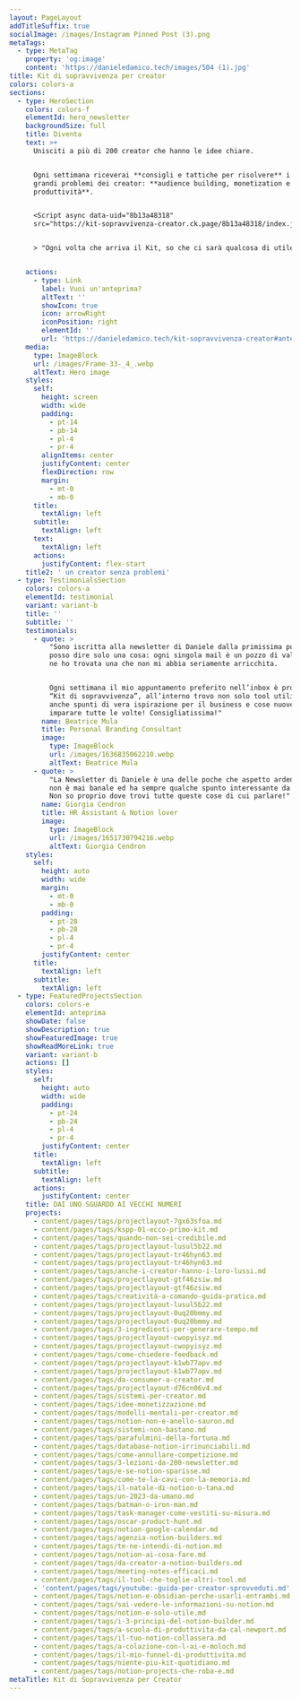 ```yaml
---
layout: PageLayout
addTitleSuffix: true
socialImage: /images/Instagram Pinned Post (3).png
metaTags:
  - type: MetaTag
    property: 'og:image'
    content: 'https://danieledamico.tech/images/504 (1).jpg'
title: Kit di sopravvivenza per creator
colors: colors-a
sections:
  - type: HeroSection
    colors: colors-f
    elementId: hero_newsletter
    backgroundSize: full
    title: Diventa
    text: >+
      Unisciti a più di 200 creator che hanno le idee chiare.


      Ogni settimana riceverai **consigli e tattiche per risolvere** i 3 più
      grandi problemi dei creator: **audience building, monetization e
      produttività**.


      <Script async data-uid="8b13a48318"
      src="https://kit-sopravvivenza-creator.ck.page/8b13a48318/index.js"/>


      > "Ogni volta che arriva il Kit, so che ci sarà qualcosa di utile!"


    actions:
      - type: Link
        label: Vuoi un'anteprima?
        altText: ''
        showIcon: true
        icon: arrowRight
        iconPosition: right
        elementId: ''
        url: 'https://danieledamico.tech/kit-sopravvivenza-creator#anteprima'
    media:
      type: ImageBlock
      url: /images/Frame-33-_4_.webp
      altText: Hero image
    styles:
      self:
        height: screen
        width: wide
        padding:
          - pt-14
          - pb-14
          - pl-4
          - pr-4
        alignItems: center
        justifyContent: center
        flexDirection: row
        margin:
          - mt-0
          - mb-0
      title:
        textAlign: left
      subtitle:
        textAlign: left
      text:
        textAlign: left
      actions:
        justifyContent: flex-start
    title2: ' un creator senza problemi'
  - type: TestimonialsSection
    colors: colors-a
    elementId: testimonial
    variant: variant-b
    title: ''
    subtitle: ''
    testimonials:
      - quote: >
          "Sono iscritta alla newsletter di Daniele dalla primissima puntata e
          posso dire solo una cosa: ogni singola mail è un pozzo di valore, non
          ne ho trovata una che non mi abbia seriamente arricchita.


          Ogni settimana il mio appuntamento preferito nell’inbox è proprio il
          “Kit di sopravvivenza”, all’interno trovo non solo tool utilissimi, ma
          anche spunti di vera ispirazione per il business e cose nuove da
          imparare tutte le volte! Consigliatissima!"
        name: Beatrice Mula
        title: Personal Branding Consultant
        image:
          type: ImageBlock
          url: /images/1636835062210.webp
          altText: Beatrice Mula
      - quote: >
          "La Newsletter di Daniele è una delle poche che aspetto ardentemente,
          non è mai banale ed ha sempre qualche spunto interessante da salvare!
          Non so proprio dove trovi tutte queste cose di cui parlare!"
        name: Giorgia Cendron
        title: HR Assistant & Notion lover
        image:
          type: ImageBlock
          url: /images/1651730794216.webp
          altText: Giorgia Cendron
    styles:
      self:
        height: auto
        width: wide
        margin:
          - mt-0
          - mb-0
        padding:
          - pt-28
          - pb-28
          - pl-4
          - pr-4
        justifyContent: center
      title:
        textAlign: left
      subtitle:
        textAlign: left
  - type: FeaturedProjectsSection
    colors: colors-e
    elementId: anteprima
    showDate: false
    showDescription: true
    showFeaturedImage: true
    showReadMoreLink: true
    variant: variant-b
    actions: []
    styles:
      self:
        height: auto
        width: wide
        padding:
          - pt-24
          - pb-24
          - pl-4
          - pr-4
        justifyContent: center
      title:
        textAlign: left
      subtitle:
        textAlign: left
      actions:
        justifyContent: center
    title: DAI UNO SGUARDO AI VECCHI NUMERI
    projects:
      - content/pages/tags/projectlayout-7gx63sfoa.md
      - content/pages/tags/kspp-01-ecco-primo-kit.md
      - content/pages/tags/quando-non-sei-credibile.md
      - content/pages/tags/projectlayout-lusul5b22.md
      - content/pages/tags/projectlayout-tr46hyn63.md
      - content/pages/tags/projectlayout-tr46hyn63.md
      - content/pages/tags/anche-i-creator-hanno-i-loro-lussi.md
      - content/pages/tags/projectlayout-gtf46zsiw.md
      - content/pages/tags/projectlayout-gtf46zsiw.md
      - content/pages/tags/creatività-a-comando-guida-pratica.md
      - content/pages/tags/projectlayout-lusul5b22.md
      - content/pages/tags/projectlayout-0uq20bmmy.md
      - content/pages/tags/projectlayout-0uq20bmmy.md
      - content/pages/tags/3-ingredienti-per-generare-tempo.md
      - content/pages/tags/projectlayout-cwopyisyz.md
      - content/pages/tags/projectlayout-cwopyisyz.md
      - content/pages/tags/come-chiedere-feedback.md
      - content/pages/tags/projectlayout-k1wb77apv.md
      - content/pages/tags/projectlayout-k1wb77apv.md
      - content/pages/tags/da-consumer-a-creator.md
      - content/pages/tags/projectlayout-d76cn06v4.md
      - content/pages/tags/sistemi-per-creator.md
      - content/pages/tags/idee-monetizzazione.md
      - content/pages/tags/modelli-mentali-per-creator.md
      - content/pages/tags/notion-non-e-anello-sauron.md
      - content/pages/tags/sistemi-non-bastano.md
      - content/pages/tags/parafulmini-della-fortuna.md
      - content/pages/tags/database-notion-irrinunciabili.md
      - content/pages/tags/come-annullare-competizione.md
      - content/pages/tags/3-lezioni-da-200-newsletter.md
      - content/pages/tags/e-se-notion-sparisse.md
      - content/pages/tags/come-te-la-cavi-con-la-memoria.md
      - content/pages/tags/il-natale-di-notion-o-tana.md
      - content/pages/tags/un-2023-da-umano.md
      - content/pages/tags/batman-o-iron-man.md
      - content/pages/tags/task-manager-come-vestiti-su-misura.md
      - content/pages/tags/oscar-product-hunt.md
      - content/pages/tags/notion-google-calendar.md
      - content/pages/tags/agenzia-notion-builders.md
      - content/pages/tags/te-ne-intendi-di-notion.md
      - content/pages/tags/notion-ai-cosa-fare.md
      - content/pages/tags/da-creator-a-notion-builders.md
      - content/pages/tags/meeting-notes-efficaci.md
      - content/pages/tags/il-tool-che-toglie-altri-tool.md
      - 'content/pages/tags/youtube:-guida-per-creator-sprovveduti.md'
      - content/pages/tags/notion-e-obsidian-perche-usarli-entrambi.md
      - content/pages/tags/sai-vedere-le-informazioni-su-notion.md
      - content/pages/tags/notion-e-solo-utile.md
      - content/pages/tags/i-3-principi-del-notion-builder.md
      - content/pages/tags/a-scuola-di-produttivita-da-cal-newport.md
      - content/pages/tags/il-tuo-notion-collassera.md
      - content/pages/tags/a-colazione-con-l-ai-e-moloch.md
      - content/pages/tags/il-mio-funnel-di-produttivita.md
      - content/pages/tags/niente-piu-kit-quotidiano.md
      - content/pages/tags/notion-projects-che-roba-e.md
metaTitle: Kit di Sopravvivenza per Creator
---
```


